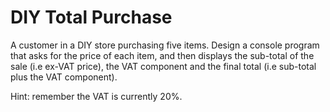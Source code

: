 # DIY Total Purchase
A customer in a DIY store purchasing five items.
Design  a console program that asks for the price  of each item, and then displays the sub-total of the sale (i.e ex-VAT price), the VAT component and the final total (i.e sub-total plus the VAT component).

Hint: remember the VAT is currently 20%.
